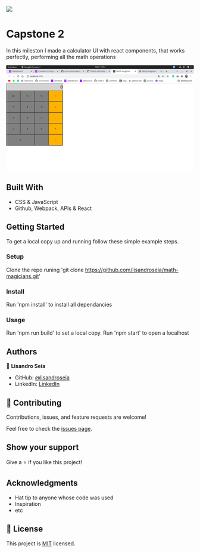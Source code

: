 ![](https://img.shields.io/badge/Microverse-blueviolet)

# Capstone 2

In this mileston I made a calculator UI with react components, that works perfectly, performing all the math operations

![screenshot](./screenshot.png)

## Built With

- CSS & JavaScript
- Github, Webpack, APIs & React

## Getting Started

To get a local copy up and running follow these simple example steps.

### Setup

Clone the repo runing 'git clone https://github.com/lisandroseia/math-magicians.git'

### Install

Run 'npm install' to install all dependancies

### Usage

Run 'npm run build' to set a local copy.
Run 'npm start' to open a localhost

## Authors

👤 **Lisandro Seia**

- GitHub: [@lisandroseia](https://github.com/lisandroseia)
- LinkedIn: [LinkedIn](https://www.linkedin.com/in/lisandro-seia-295120225/)

## 🤝 Contributing

Contributions, issues, and feature requests are welcome!

Feel free to check the [issues page](https://github.com/lisandroseia/math-magicians/issues).

## Show your support

Give a ⭐️ if you like this project!

## Acknowledgments

- Hat tip to anyone whose code was used
- Inspiration
- etc

## 📝 License

This project is [MIT](https://github.com/lisandroseia/math-magicians/blob/ui/MIT.md) licensed.